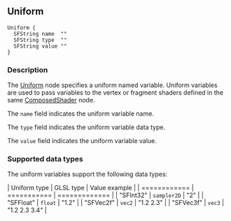 ## Uniform

```
Uniform {
  SFString name  ""
  SFString type  ""
  SFString value ""
}
```

### Description

The [Uniform](#uniform) node specifies a uniform named variable.
Uniform variables are used to pass variables to the vertex or fragment shaders
defined in the same [ComposedShader](composedshader.md) node.

The `name` field indicates the uniform variable name.

The `type` field indicates the uniform variable data type.

The `value` field indicates the uniform variable value.


### Supported data types

The uniform variables support the following data types:

| Uniform type | GLSL type   | Value example |
| ============ | =========== | ============= |
| "SFInt32"    | `sampler2D` | "2"           |
| "SFFloat"    | `float`     | "1.2"         |
| "SFVec2f"    | `vec2`      | "1.2 2.3"     |
| "SFVec3f"    | `vec3`      | "1.2 2.3 3.4" |
